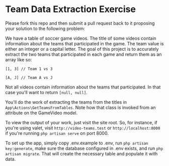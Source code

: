 # Team Data Extraction Exercise

Please fork this repo and then submit a pull request back to it proposing your solution to the following problem:

We have a table of soccer game videos. The title of some videos contain information about the teams that participated in the game. The team value is either an integer or a capital letter. The goal of this project is to accurately extract the two teams that participated in each game and return them as an array like so:

`[1, 3] // Team 1 vs 3`

`[A, J] // Team A vs J`

Not all videos contain information about the teams that participated. In that case you'll want to return `[null, null]`.

You'll do the work of extracting the teams from the titles in `App\Actions\GetTeamsFromTables`. Note how that class is invoked from an attribute on the GameVideo model.

To view the output of your work, just visit the site root. So, for instance, if you're using valet, visit `http://video-teams.test` or `http://localhost:8000` if you're running `php artisan serve` on port 8000.

To set up the app, simply copy .env.example to .env, run `php artisan key:generate`, make sure the database configured in .env exists, and run `php artisan migrate`. That will create the necessary table and populate it with data.
